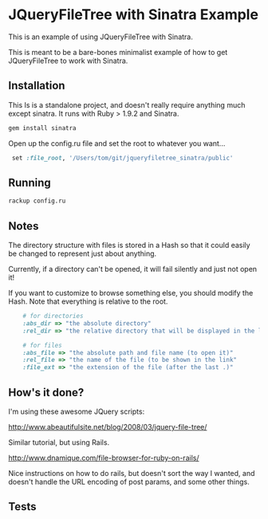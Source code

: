 # JQueryFileTree with Sinatra Example

This is an example of using JQueryFileTree with Sinatra.

This is meant to be a bare-bones minimalist example of how to get JQueryFileTree to work with Sinatra.


## Installation

This Is is a standalone project, and doesn't really require anything much except sinatra. It runs with Ruby > 1.9.2 and Sinatra.

```sh
gem install sinatra
```

Open up the config.ru file and set the root to whatever you want...
```ruby
 set :file_root, '/Users/tom/git/jqueryfiletree_sinatra/public'
```
## Running

```sh
rackup config.ru
```

## Notes

The directory structure with files is stored in a Hash so that it could easily be changed to represent just about anything.

Currently, if a directory can't be opened, it will fail silently and just not open it!

If you want to customize to browse something else, you should modify the Hash.
Note that everything is relative to the root.
```ruby
    # for directories
    :abs_dir => "the absolute directory"
    :rel_dir => "the relative directory that will be displayed in the link"

    # for files
    :abs_file => "the absolute path and file name (to open it)"
    :rel_file => "the name of the file (to be shown in the link"
    :file_ext => "the extension of the file (after the last .)"
```


## How's it done?

I'm using these awesome JQuery scripts:

http://www.abeautifulsite.net/blog/2008/03/jquery-file-tree/

Similar tutorial, but using Rails.

 http://www.dnamique.com/file-browser-for-ruby-on-rails/

Nice instructions on how to do rails, but doesn't sort the way I wanted, and doesn't handle the URL encoding of post params, and some other things.


## Tests

